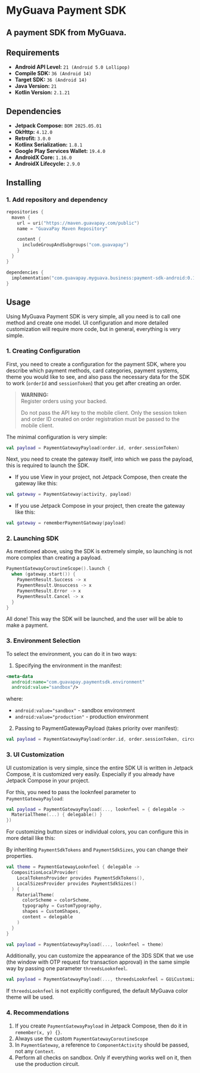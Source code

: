 # MyGuava Payment SDK

## A payment SDK from MyGuava.

## Requirements

- **Android API Level:** `21 (Android 5.0 Lollipop)`
- **Compile SDK:** `36 (Android 14)`
- **Target SDK:** `36 (Android 14)`
- **Java Version:** `21`
- **Kotlin Version:** `2.1.21`

## Dependencies
- **Jetpack Compose:** `BOM 2025.05.01`
- **OkHttp:** `4.12.0`
- **Retrofit:** `3.0.0`
- **Kotlinx Serialization:** `1.8.1`
- **Google Play Services Wallet:** `19.4.0`
- **AndroidX Core:** `1.16.0`
- **AndroidX Lifecycle:** `2.9.0`

## Installing

### 1. Add repository and dependency

```kotlin
repositories {
  maven {
    url = uri("https://maven.guavapay.com/public")
    name = "GuavaPay Maven Repository"

    content {
      includeGroupAndSubgroups("com.guavapay")
    }
  }
}
```

```kotlin
dependencies {
  implementation("com.guavapay.myguava.business:payment-sdk-android:0.1.0")
}
```

## Usage

Using MyGuava Payment SDK is very simple, all you need is to call one method and create one model. UI configuration and more detailed customization will require more code, but in general, everything is very simple.

### 1. Creating Configuration

First, you need to create a configuration for the payment SDK, where you describe which payment methods, card categories, payment systems, theme you would like to see, and also pass the necessary data for the SDK to work (`orderId` and `sessionToken`) that you get after creating an order.

> **WARNING:**  
> Register orders using your backed.
>
> Do not pass the API key to the mobile client. Only the session token and order ID created on order registration must be passed to the mobile client.


The minimal configuration is very simple:

```kotlin
val payload = PaymentGatewayPayload(order.id, order.sessionToken)
```

Next, you need to create the gateway itself, into which we pass the payload, this is required to launch the SDK.

- If you use View in your project, not Jetpack Compose, then create the gateway like this:

```kotlin
val gateway = PaymentGateway(activity, payload)
```

- If you use Jetpack Compose in your project, then create the gateway like this:

```kotlin
val gateway = rememberPaymentGateway(payload)
```

### 2. Launching SDK

As mentioned above, using the SDK is extremely simple, so launching is not more complex than creating a payload.

```kotlin
PaymentGatewayCoroutineScope().launch {
  when (gateway.start()) {
    PaymentResult.Success -> x
    PaymentResult.Unsuccess -> x
    PaymentResult.Error -> x
    PaymentResult.Cancel -> x
  }
}
```

All done! This way the SDK will be launched, and the user will be able to make a payment.

### 3. Environment Selection

To select the environment, you can do it in two ways:

1. Specifying the environment in the manifest:
```xml
<meta-data
  android:name="com.guavapay.paymentsdk.environment"
  android:value="sandbox"/>
```
where:
* `android:value="sandbox"` - sandbox environment
* `android:value="production"` - production environment


2. Passing to PaymentGatewayPayload (takes priority over manifest):
```kotlin
val payload = PaymentGatewayPayload(order.id, order.sessionToken, circuit = PaymentCircuit.Sandbox)
```

### 3. UI Customization

UI customization is very simple, since the entire SDK UI is written in Jetpack Compose, it is customized very easily. Especially if you already have Jetpack Compose in your project.

For this, you need to pass the looknfeel parameter to `PaymentGatewayPayload`:

```kotlin
val payload = PaymentGatewayPayload(..., looknfeel = { delegable ->
  MaterialTheme(...) { delegable() }
})
```

For customizing button sizes or individual colors, you can configure this in more detail like this:

By inheriting `PaymentSdkTokens` and `PaymentSdkSizes`, you can change their properties.

```kotlin
val theme = PaymentGatewayLooknfeel { delegable ->
  CompositionLocalProvider(
    LocalTokensProvider provides PaymentSdkTokens(),
    LocalSizesProvider provides PaymentSdkSizes()
  ) {
    MaterialTheme(
      colorScheme = colorScheme,
      typography = CustomTypography,
      shapes = CustomShapes,
      content = delegable
    )
  }
}

val payload = PaymentGatewayPayload(..., looknfeel = theme)
```

Additionally, you can customize the appearance of the 3DS SDK that we use (the window with OTP request for transaction approval) in the same simple way by passing one parameter `threedsLooknfeel`.

```kotlin
val payload = PaymentGatewayPayload(..., threedsLooknfeel = GUiCustomization(...), looknfeel = theme)
```

If `threedsLooknfeel` is not explicitly configured, the default MyGuava color theme will be used.

### 4. Recommendations

1. If you create `PaymentGatewayPayload` in Jetpack Compose, then do it in `remember(x, y) {}`.
2. Always use the custom `PaymentGatewayCoroutineScope`
3. In `PaymentGateway`, a reference to `ComponentActivity` should be passed, not any `Context`.
4. Perform all checks on sandbox. Only if everything works well on it, then use the production circuit.
